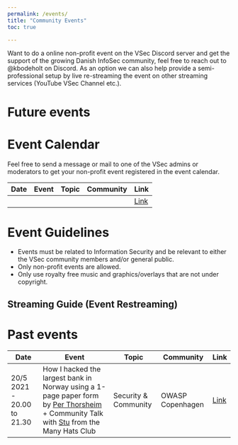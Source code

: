 ```yaml
---
permalink: /events/
title: "Community Events"
toc: true

---
```

Want to do a online non-profit event on the VSec Discord server and get the support of the growing Danish InfoSec community, feel free to reach out to @kbodeholt on Discord. As an option we can also help provide a semi-professional setup by live re-streaming the event on other streaming services (YouTube VSec Channel etc.).

# Future events

# Event Calendar
Feel free to send a message or mail to one of the VSec admins or moderators to get your non-profit event registered in the event calendar. 

| Date | Event | Topic | Community | Link |
|------|-------|-------|-----------|------|
|      |       |       |           | [Link]()| 

# Event Guidelines

- Events must be related to Information Security and be relevant to either the VSec community members and/or general public.
- Only non-profit events are allowed.
- Only use royalty free music and graphics/overlays that are not under copyright.

## Streaming Guide (Event Restreaming)

# Past events

| Date | Event | Topic | Community | Link |
|------|-------|-------|-----------|------|
| 20/5 2021 - 20.00 to 21.30  | How I hacked the largest bank in Norway using a 1-page paper form by [Per Thorsheim](https://twitter.com/thorsheim) + Community Talk with [Stu](https://twitter.com/cybersecstu) from the Many Hats Club | Security & Community | OWASP Copenhagen | [Link](https://www.meetup.com/OWASP-Copenhagen-Chapter/events/277996588/) | 
